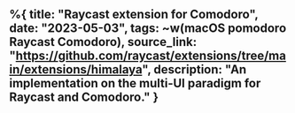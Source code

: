 %{
    title: "Raycast extension for Comodoro",
    date: "2023-05-03",
    tags: ~w(macOS pomodoro Raycast Comodoro),
    source_link: "https://github.com/raycast/extensions/tree/main/extensions/himalaya",
    description: "An implementation on the multi-UI paradigm for Raycast and Comodoro."
}
---
